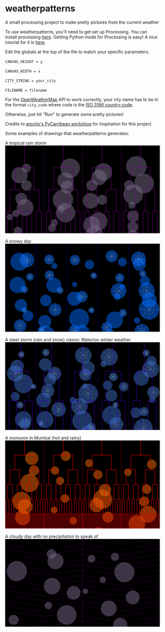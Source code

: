 # weatherpatterns
A small processing project to make pretty pictures from the current weather

To use weatherpatterns, you'll need to get set up Processing. You can install processing [here](https://processing.org/download/?processing). Getting Python mode for Processing is easy! A nice tutorial for it is [here](https://github.com/arocho/generative-art-workshop).

Edit the globals at the top of the file to match your specific parameters:

`CANVAS_HEIGHT = y`

`CANVAS_WIDTH = x`

`CITY_STRING = your_city`

`FILENAME = filename`

For the [OpenWeatherMap](https://openweathermap.org/api) API to work correctly, your city 
name has to be in the format `city,code` where code is the [ISO 3166 country code](https://en.wikipedia.org/wiki/List_of_ISO_3166_country_codes).

Otherwise, just hit "Run" to generate some pretty pictures!

Credits to [arocho's PyCarribean workshop](https://github.com/arocho/generative-art-workshop) for inspiration for this project.

Some examples of drawings that weatherpatterns generates:

A tropical rain storm
![a bubbly purple drawing representing tropical weather](https://raw.githubusercontent.com/fboxwala/weatherpatterns/master/drawings/tropical.png)

A snowy day
![a bubbly blue drawing representing snowy weather](https://raw.githubusercontent.com/fboxwala/weatherpatterns/master/drawings/snow_storm.png)

A sleet storm (rain and snow) classic Waterloo winter weather
![a bubbly blue drawing representing icky rain and snow](https://raw.githubusercontent.com/fboxwala/weatherpatterns/master/drawings/sleet_storm.png)

A monsoon in Mumbai (hot and rainy)
![a bubbly red drawing representing a warm rainy day](https://raw.githubusercontent.com/fboxwala/weatherpatterns/master/drawings/monsoon.png)

A cloudy day with no precipitation to speak of
![a bubbly purple drawing, representing temperate cloudy weather](https://raw.githubusercontent.com/fboxwala/weatherpatterns/master/drawings/cloudy.png)
